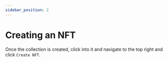 ```yaml
---
sidebar_position: 2
---
```


# Creating an NFT

Once the collection is created, click into it and navigate to the top right and click `Create NFT`.  